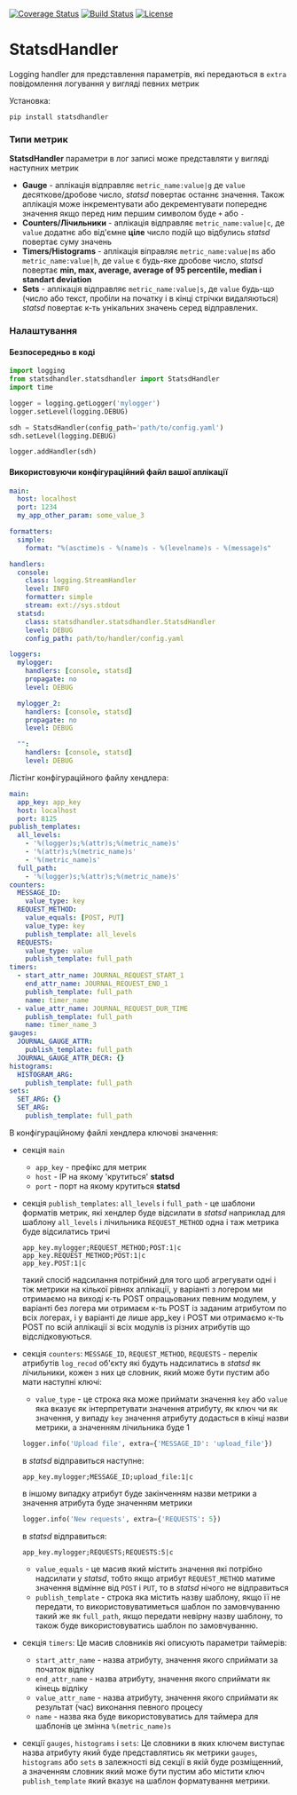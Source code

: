 [![Coverage Status](https://coveralls.io/repos/github/openprocurement/statsdhandler/badge.svg)](https://coveralls.io/github/openprocurement/statsdhandler)
[![Build Status](https://travis-ci.org/openprocurement/statsdhandler.svg?branch=master)](https://travis-ci.org/openprocurement/statsdhandler)
[![License](https://img.shields.io/badge/License-Apache%202.0-blue.svg)](https://opensource.org/licenses/Apache-2.0)
# StatsdHandler

Logging handler для представлення параметрів, які передаються в `extra` повідомлення логування у вигляді певних метрик

Установка:

`pip install statsdhandler`
### Типи метрик

**StatsdHandler** параметри в лог записі може представляти у вигляді наступних метрик
  * **Gauge** - аплікація відправляє `metric_name:value|g` де `value` десяткове/дробове число,
  _statsd_ повертає останнє значення. Також аплікація може інкрементувати або декрементувати попереднє значення якщо перед ним першим символом буде `+` або `-`
  * **Counters/Лічильники** - аплікація відправляє `metric_name:value|c`, де `value` додатнє або від'ємне **ціле** число подій що відбулись
  _statsd_ повертає суму значень
  * **Timers/Histograms** - аплікація віправляє `metric_name:value|ms` або `metric_name:value|h`, де `value` є будь-яке дробове число,
  _statsd_ повертає **min, max, average, average of 95 percentile, median і standart deviation**
  * **Sets** - аплікація відправляє `metric_name:value|s`, де `value` будь-що (число або текст, пробіли на початку і в кінці стрічки видаляються)
  _statsd_ повертає к-ть унікальних значень серед відправлених.

### Налаштування
#### Безпосередньо в коді
```python
import logging
from statsdhandler.statsdhandler import StatsdHandler
import time

logger = logging.getLogger('mylogger')
logger.setLevel(logging.DEBUG)

sdh = StatsdHandler(config_path='path/to/config.yaml')
sdh.setLevel(logging.DEBUG)

logger.addHandler(sdh)
```

#### Використовуючи конфігураційний файл вашої аплікації
```yaml
main:
  host: localhost
  port: 1234
  my_app_other_param: some_value_3

formatters:
  simple:
    format: "%(asctime)s - %(name)s - %(levelname)s - %(message)s"

handlers:
  console:
    class: logging.StreamHandler
    level: INFO
    formatter: simple
    stream: ext://sys.stdout
  statsd:
    class: statsdhandler.statsdhandler.StatsdHandler
    level: DEBUG
    config_path: path/to/handler/config.yaml

loggers:
  mylogger:
    handlers: [console, statsd]
    propagate: no
    level: DEBUG

  mylogger_2:
    handlers: [console, statsd]
    propagate: no
    level: DEBUG

  "":
    handlers: [console, statsd]
    level: DEBUG
```

Лістінг конфігураційного файлу хендлера:

```yaml
main:
  app_key: app_key
  host: localhost
  port: 8125
publish_templates:
  all_levels:
    - '%(logger)s;%(attr)s;%(metric_name)s'
    - '%(attr)s;%(metric_name)s'
    - '%(metric_name)s'
  full_path:
    - '%(logger)s;%(attr)s;%(metric_name)s'
counters:
  MESSAGE_ID:
    value_type: key
  REQUEST_METHOD:
    value_equals: [POST, PUT]
    value_type: key
    publish_template: all_levels
  REQUESTS:
    value_type: value
    publish_template: full_path
timers:
  - start_attr_name: JOURNAL_REQUEST_START_1
    end_attr_name: JOURNAL_REQUEST_END_1
    publish_template: full_path
    name: timer_name
  - value_attr_name: JOURNAL_REQUEST_DUR_TIME
    publish_template: full_path
    name: timer_name_3
gauges:
  JOURNAL_GAUGE_ATTR:
    publish_template: full_path
  JOURNAL_GAUGE_ATTR_DECR: {}
histograms:
  HISTOGRAM_ARG:
    publish_template: full_path
sets:
  SET_ARG: {}
  SET_ARG:
    publish_template: full_path
```

В конфігураційному файлі хендлера ключові значення:
* секція `main`
  - `app_key` - префікс для метрик
  - `host` - ІР на якому 'крутиться' **statsd**
  - `port` - порт на якому крутиться **statsd**

* секція `publish_templates`:
  `all_levels` i `full_path` - це шаблони форматів метрик, які хендлер буде відсилати в _statsd_
  наприклад для шаблону `all_levels` і лічильника `REQUEST_METHOD` одна і таж метрика буде відсилатись тричі
  ```
  app_key.mylogger;REQUEST_METHOD;POST:1|c
  app_key.REQUEST_METHOD;POST:1|c
  app_key.POST:1|c
  ```
  такий спосіб надсилання потрібний для того щоб агрегувати одні і тіж метрики на кілької рівнях аплікації, у варіанті з логером ми отримаємо на виході к-ть POST опрацьованих певним модулем, у варіанті без логера ми отримаєм к-ть POST із заданим атрибутом по всіх логерах, і у варіанті де лише app_key i POST ми отримаємо к-ть POST по всій аплікації зі всіх модулів із різних атрибутів що відслідковуються.
* секція `counters`:
  `MESSAGE_ID`, `REQUEST_METHOD`, `REQUESTS` - перелік атрибутів `log_recod` об'єкту які будуть надсилатись в _statsd_ як лічильники, кожен з них це словник, який може бути пустим або мати наступні ключі:
  - `value_type` - це строка яка може приймати значення `key` або `value` яка вказує як інтерпретувати значення атрибуту, як ключ чи як значення, у випаду `key` значення атрибуту додасться в кінці назви метрики, а значенням лічильника буде 1
  ```python
  logger.info('Upload file', extra={'MESSAGE_ID': 'upload_file'})
  ```
  в _statsd_ відправиться наступне:
  ```
  app_key.mylogger;MESSAGE_ID;upload_file:1|c
  ```
  в іншому випадку атрибут буде закінченням назви метрики а значення атрибута буде значенням метрики
  ```python
  logger.info('New requests', extra={'REQUESTS': 5})
  ```
  в _statsd_ відправиться:
  ```
  app_key.mylogger;REQUESTS;REQUESTS:5|c
  ```
  - `value_equals` - це масив який містить значення які потрібно надсилати у _statsd_, тобто якщо атрибут `REQUEST_METHOD` матиме значення відмінне від `POST` i `PUT`, то в _statsd_ нічого не відправиться
  - `publish_template` - строка яка містить назву шаблону, якщо її не передати, то використовуватиметься шаблон по замовчуванню такий же як `full_path`, якщо передати невірну назву шаблону, то також буде використовуватись шаблон по замовчуванню.
* секція `timers`:
  Це масив словників які описують параметри таймерів:
  - `start_attr_name` - назва атрибуту, значення якого сприймати за початок відліку
  - `end_attr_name` - назва атрибуту, значення якого сприймати як кінець відліку
  - `value_attr_name` - назва атрибуту, значення якого сприймати як результат (час) виконання певного процесу
  - `name` - назва яка буде використовуватись для таймера для шаблонів це змінна `%(metric_name)s`
* секції `gauges`, `histograms` i `sets`:
  Це словники в яких ключем виступає назва атрибуту який буде представлятись як метрики `gauges`, `histograms` або `sets` в залежності від секції в якій буде розміщенний, а значенням словник який може бути пустим або містити ключ `publish_template` який вказує на шаблон форматування метрики.
